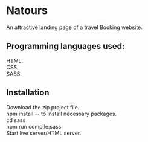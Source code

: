 # Natours

An attractive landing page of a travel Booking website.

## Programming languages used:

HTML.</br>
CSS.</br>
SASS.</br>

## Installation

Download the zip project file.</br>
npm install -- to install necessary packages.</br>
cd sass</br>
npm run compile:sass</br>
Start live server/HTML server.</br>
 

